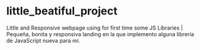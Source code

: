 # little_beatiful_project
Little and Responsive webpage using for first time some JS Libraries
|
Pequeña, bonita y responsiva landing en la que implemento alguna librería de JavaScript nueva para mí. 
